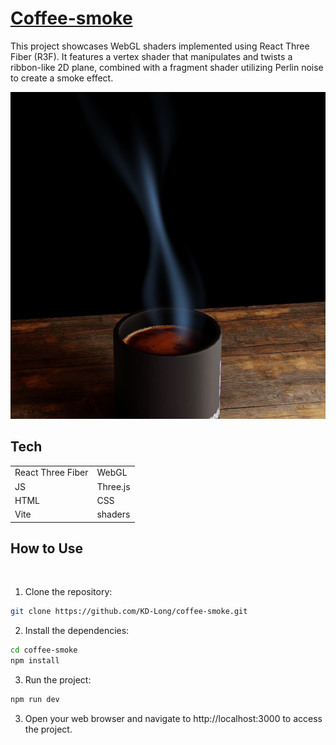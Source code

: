 # [Coffee-smoke](https://coffee-smoke.kyledlong.com/)

This project showcases WebGL shaders implemented using React Three Fiber (R3F). It features a vertex shader that manipulates and twists a ribbon-like 2D plane, combined with a fragment shader utilizing Perlin noise to create a smoke effect.
<br>

![coffee-smoke-image](./public/smoke.jpeg)



## Tech

|                   |               |
| ----------------- | ------------- |
| React Three Fiber | WebGL         |
| JS                | Three.js      |
| HTML              | CSS           |
| Vite              | shaders       |



## How to Use
<br>

1. Clone the repository:

```bash
git clone https://github.com/KD-Long/coffee-smoke.git
```

2. Install the dependencies:

```bash
cd coffee-smoke
npm install
```

3. Run the project:

```bash
npm run dev
```

3. Open your web browser and navigate to http://localhost:3000 to access the project.